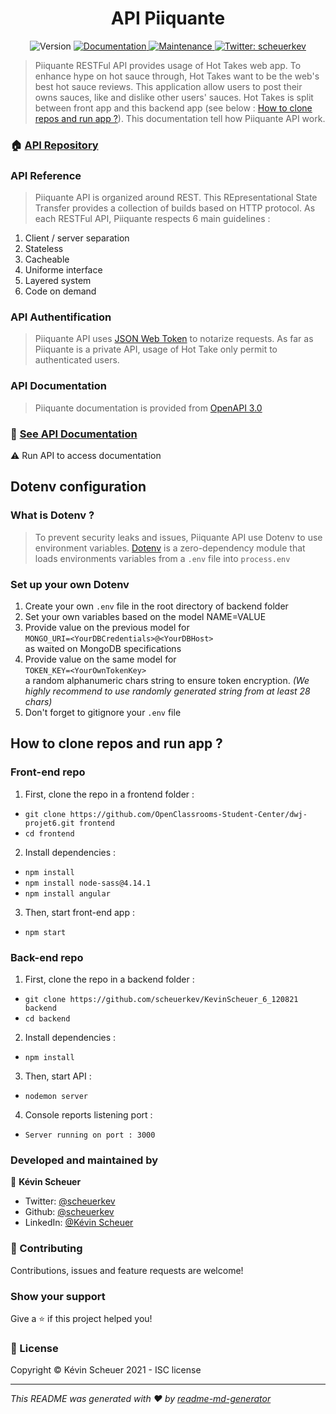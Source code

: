 <h1 align="center">API Piiquante</h1>
<p align="center">
  <img alt="Version" src="https://img.shields.io/badge/version-1.0.0-blue.svg?cacheSeconds=2592000" />
  <a href="https://github.com/KevinScheuer_6_120821#readme" target="_blank">
    <img alt="Documentation" src="https://img.shields.io/badge/documentation-yes-brightgreen.svg" />
  </a>
  <a href="https://github.com/scheuerkev/KevinScheuer_6_120821/graphs/commit-activity" target="_blank">
    <img alt="Maintenance" src="https://img.shields.io/badge/Maintained%3F-yes-green.svg" />
  </a>
 <a href="https://twitter.com/scheuerkev" target="_blank">
    <img alt="Twitter: scheuerkev" src="https://img.shields.io/twitter/follow/scheuerkev.svg?style=social" />
  </a>
</p>

> Piiquante RESTFul API provides usage of Hot Takes web app. To enhance hype on hot sauce through, Hot Takes 
> want to be the web's best hot sauce reviews. This application allow users to post their owns sauces, 
> like and dislike other users' sauces. Hot Takes is split between front app and this backend app
> (see below : [How to clone repos and run app ?](#how-to-clone-repos-and-run-app-?)). This documentation tell how Piiquante API work.  

### 🏠 [API Repository](https://github.com/scheuerkev/KevinScheuer_6_120821)  
### API Reference

>Piiquante API is organized around REST. This REpresentational State Transfer provides a collection of builds based 
>on HTTP protocol. As each RESTFul API, Piiquante respects 6 main guidelines : 
1. Client / server separation
2. Stateless
3. Cacheable
4. Uniforme interface
5. Layered system
6. Code on demand    

### API Authentification
>Piiquante API uses [JSON Web Token](https://github.com/auth0/node-jsonwebtoken) to notarize requests. As far as Piiquante is a private API, usage of Hot Take
>only permit to authenticated users.   

### API Documentation
>Piiquante documentation is provided from [OpenAPI 3.0](https://github.com/OAI/OpenAPI-Specification)

### 📖 [See API Documentation](http://localhost:3000/api/docs/#/) 
⚠️ Run API to access documentation 

## Dotenv configuration
### What is Dotenv ?
>To prevent security leaks and issues, Piiquante API use Dotenv to use environment variables.
>[Dotenv](https://github.com/motdotla/dotenv) is a zero-dependency 
> module that loads environments variables from a ```.env``` file into ```process.env``` 

### Set up your own Dotenv
1. Create your own ```.env``` file in the root directory of backend folder
2. Set your own variables based on the model NAME=VALUE
3. Provide value on the previous model for <br />```MONGO_URI=<YourDBCredentials>@<YourDBHost>``` <br /> as waited on MongoDB specifications
4. Provide value on the same model for <br />```TOKEN_KEY=<YourOwnTokenKey>``` <br /> a random alphanumeric chars string to ensure token encryption. 
_(We highly recommend to use randomly generated string from at least 28 chars)_ 
5. Don't forget to gitignore your ```.env``` file 

## How to clone repos and run app ?  
### Front-end repo   
1. First, clone the repo in a frontend folder :   
* ```git clone https://github.com/OpenClassrooms-Student-Center/dwj-projet6.git frontend```  
* ````cd frontend````    
2. Install dependencies :   
* ```npm install```  
* ```npm install node-sass@4.14.1```  
* ```npm install angular```  
3. Then, start front-end app :  
* ```npm start```  
  
### Back-end repo
1. First, clone the repo in a backend folder :   
* ```git clone https://github.com/scheuerkev/KevinScheuer_6_120821 backend```  
* ````cd backend````    
2. Install dependencies :   
* ```npm install```   
3. Then, start API :   
* ```nodemon server```  
4. Console reports listening port :   
* ```Server running on port : 3000```


### Developed and maintained by

🦊 **Kévin Scheuer**

* Twitter: [@scheuerkev](https://twitter.com/scheuerkev)
* Github: [@scheuerkev](https://github.com/scheuerkev)
* LinkedIn: [@Kévin Scheuer](https://www.linkedin.com/in/k%C3%A9vin-scheuer-078b1510b/)

### 🤝 Contributing

Contributions, issues and feature requests are welcome!

### Show your support

Give a ⭐️ if this project helped you!

### 📝 License

Copyright © Kévin Scheuer 2021 - ISC license
***
_This README was generated with ❤️ by [readme-md-generator](https://github.com/kefranabg/readme-md-generator)_